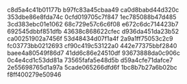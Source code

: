 c8d5a4c41b01177b
b97fc83a45cbaa49
ca0d8babd44d320c
353dbe86e8fda74c
0cfd019705c7f847
1ec785088b47d485
3cd383ebc01e1062
68c729e57c6c6f08
e672c6dc714423b7
692545dbbf851dfb
43638c868622cfec
d936da451da23b52
ca00251902a7456f
53d48434d07f1a4f
2a9a1ff75053c2c9
fc03773bb0212693
cf90c419c53122a0
442e77375bbf2840
baee4a80549f86d7
41dd6c86e24510df
93673888da0c906c
0c4e4cd1c53dd81a
73565fafa5e48d5b
d59a4cfe71dafce7
2e55698765d1a97a
5cade065266dfd6f
1bc8b7b27a6b02bc
f8ff400279e50946
